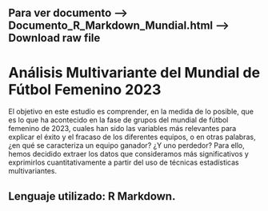 ## Para ver documento --> Documento_R_Markdown_Mundial.html --> Download raw file

# Análisis Multivariante del Mundial de Fútbol Femenino 2023

El objetivo en este estudio es comprender, en la medida de lo posible, que es lo que ha acontecido en la fase de grupos del mundial de fútbol femenino de 2023, cuales han sido las variables más relevantes para explicar el éxito y el fracaso de los diferentes equipos, o en otras palabras, ¿en qué se caracteriza un equipo ganador? ¿Y uno perdedor? Para ello, hemos decidido extraer los datos que consideramos más significativos y exprimirlos cuantitativamente a partir del uso de técnicas estadísticas multivariantes.

## Lenguaje utilizado: R Markdown.

